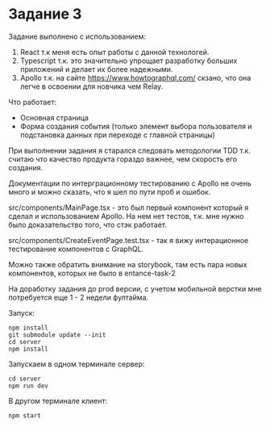 Задание 3
======

Задание выполнено с использованием:
1. React т.к меня есть опыт работы с данной технологей.
2. Typescript т.к. это значительно упрощает разработку больших приложений и делает их более надежными.
3. Apollo т.к. на сайте https://www.howtographql.com/ скзано, что она легче в освоении для новчика чем Relay.

Что работает:
- Основная страница
- Форма создания события (только элемент выбора пользователя и подстановка данных при переходе с главной страницы)

При выполнении задания я старался следовать методологии TDD т.к. считаю что качество продукта гораздо важнее,
чем скорость его создания. 

Документации по интерграционному тестированию с Apollo не очень много и можно сказать, что я шел по пути проб и ошибок.

src/components/MainPage.tsx - это был первый компонент который я сделал и использованием Apollo.
На нем нет тестов, т.к. мне нужно было доказательство того, что стэк работает.

src/components/CreateEventPage.test.tsx - так я вижу интерационное тестирование компонентов с GraphQL.

Можно также обратить внимание на storybook, там есть пара новых компонентов, которых не было в entance-task-2

На доработку задания до prod версии, с учетом мобильной верстки мне потребуется еще 1 - 2 недели фултайма.


Запуск:

```
npm install
git submodule update --init
cd server
npm install
````

Запускаем в одном терминале сервер:
```
cd server
npm run dev
```

В другом терминале клиент:
```
npm start
```
